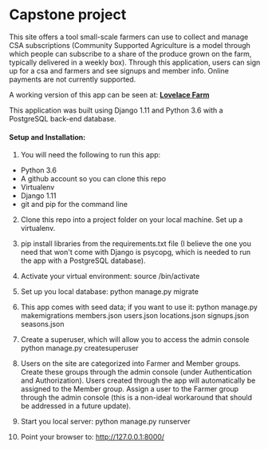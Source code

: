 # Capstone project


This site offers a tool small-scale farmers can use to collect and manage CSA subscriptions (Community Supported Agriculture is a model through which people can subscribe to a share of the produce grown on the farm, typically delivered in a weekly box). Through this application, users can sign up for a csa and farmers and see signups and member info. Online payments are not currently supported.

A working version of this app can be seen at: **[Lovelace Farm](https://www.lovelacefarm.com)**

This application was built using Django 1.11 and Python 3.6 with a PostgreSQL back-end database.

#### Setup and Installation:
1. You will need the following to run this app:
  * Python 3.6
  * A github account so you can clone this repo
  * Virtualenv
  * Django 1.11
  * git and pip for the command line

2.  Clone this repo into a project folder on your local machine. Set up a virtualenv.

3. pip install libraries from the requirements.txt file (I believe the one you need that won't come with Django is psycopg, which is needed to run the app with a PostgreSQL database).

4. Activate your virtual environment: source <virtual-env-name>/bin/activate
5. Set up you local database: python manage.py migrate

6. This app comes with seed data; if you want to use it:
python manage.py makemigrations members.json users.json locations.json signups.json seasons.json

7. Create a superuser, which will allow you to access the admin console
python manage.py createsuperuser

8. Users on the site are categorized into Farmer and Member groups. Create these groups through the admin console (under Authentication and Authorization). Users created through the app will automatically be assigned to the Member group. Assign a user to the Farmer group through the admin console (this is a non-ideal workaround that should be addressed in a future update).

9. Start you local server: python manage.py runserver

10. Point your browser to: http://127.0.0.1:8000/  
